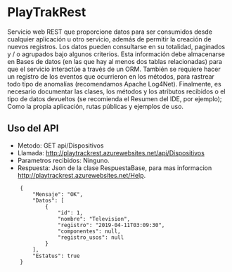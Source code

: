 # PlayTrakRest
Servicio web REST que proporcione datos para ser consumidos desde cualquier aplicación u otro servicio, además de permitir la creación de nuevos registros. Los datos pueden consultarse en su totalidad, paginados y / o agrupados bajo algunos criterios. Esta información debe almacenarse en Bases de datos (en las que hay al menos dos tablas relacionadas) para que el servicio interactúe a través de un ORM. También se requiere hacer un registro de los eventos que ocurrieron en los métodos, para rastrear todo tipo de anomalías (recomendamos Apache Log4Net). Finalmente, es necesario documentar las clases, los métodos y los atributos recibidos o el tipo de datos devueltos (se recomienda el Resumen del IDE, por ejemplo); Como la propia aplicación, rutas públicas y ejemplos de uso.

## Uso del API

* Metodo: GET api/Dispositivos
* Llamada: http://playtrackrest.azurewebsites.net/api/Dispositivos
* Parametros recibidos: Ninguno.
* Respuesta: Json de la clase RespuestaBase, para mas informacion http://playtrackrest.azurewebsites.net/Help.
```
    {
        "Mensaje": "OK",
        "Datos": [
            {
                "id": 1,
                "nombre": "Television",
                "registro": "2019-04-11T03:09:30",
                "componentes": null,
                "registro_usos": null
            }
        ],
        "Estatus": true
    }
```
